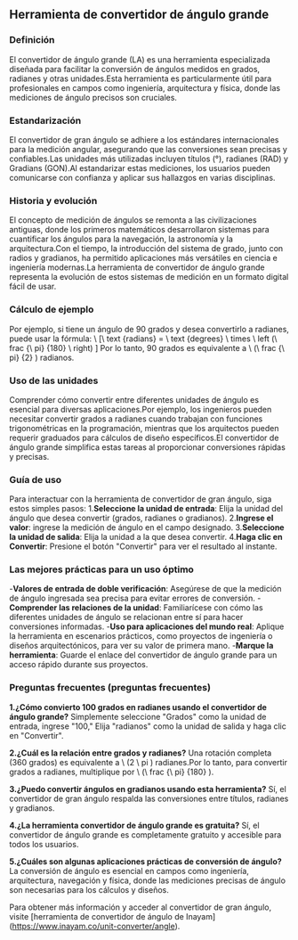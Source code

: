 ## Herramienta de convertidor de ángulo grande

### Definición
El convertidor de ángulo grande (LA) es una herramienta especializada diseñada para facilitar la conversión de ángulos medidos en grados, radianes y otras unidades.Esta herramienta es particularmente útil para profesionales en campos como ingeniería, arquitectura y física, donde las mediciones de ángulo precisos son cruciales.

### Estandarización
El convertidor de gran ángulo se adhiere a los estándares internacionales para la medición angular, asegurando que las conversiones sean precisas y confiables.Las unidades más utilizadas incluyen títulos (°), radianes (RAD) y Gradians (GON).Al estandarizar estas mediciones, los usuarios pueden comunicarse con confianza y aplicar sus hallazgos en varias disciplinas.

### Historia y evolución
El concepto de medición de ángulos se remonta a las civilizaciones antiguas, donde los primeros matemáticos desarrollaron sistemas para cuantificar los ángulos para la navegación, la astronomía y la arquitectura.Con el tiempo, la introducción del sistema de grado, junto con radios y gradianos, ha permitido aplicaciones más versátiles en ciencia e ingeniería modernas.La herramienta de convertidor de ángulo grande representa la evolución de estos sistemas de medición en un formato digital fácil de usar.

### Cálculo de ejemplo
Por ejemplo, si tiene un ángulo de 90 grados y desea convertirlo a radianes, puede usar la fórmula:
\ [\ text {radians} = \ text {degrees} \ times \ left (\ frac {\ pi} {180} \ right) \]
Por lo tanto, 90 grados es equivalente a \ (\ frac {\ pi} {2} \) radianos.

### Uso de las unidades
Comprender cómo convertir entre diferentes unidades de ángulo es esencial para diversas aplicaciones.Por ejemplo, los ingenieros pueden necesitar convertir grados a radianes cuando trabajan con funciones trigonométricas en la programación, mientras que los arquitectos pueden requerir graduados para cálculos de diseño específicos.El convertidor de ángulo grande simplifica estas tareas al proporcionar conversiones rápidas y precisas.

### Guía de uso
Para interactuar con la herramienta de convertidor de gran ángulo, siga estos simples pasos:
1.**Seleccione la unidad de entrada**: Elija la unidad del ángulo que desea convertir (grados, radianes o gradianos).
2.**Ingrese el valor**: ingrese la medición de ángulo en el campo designado.
3.**Seleccione la unidad de salida**: Elija la unidad a la que desea convertir.
4.**Haga clic en Convertir**: Presione el botón "Convertir" para ver el resultado al instante.

### Las mejores prácticas para un uso óptimo
-**Valores de entrada de doble verificación**: Asegúrese de que la medición de ángulo ingresada sea precisa para evitar errores de conversión.
-**Comprender las relaciones de la unidad**: Familiarícese con cómo las diferentes unidades de ángulo se relacionan entre sí para hacer conversiones informadas.
-**Uso para aplicaciones del mundo real**: Aplique la herramienta en escenarios prácticos, como proyectos de ingeniería o diseños arquitectónicos, para ver su valor de primera mano.
-**Marque la herramienta**: Guarde el enlace del convertidor de ángulo grande para un acceso rápido durante sus proyectos.

### Preguntas frecuentes (preguntas frecuentes)

**1.¿Cómo convierto 100 grados en radianes usando el convertidor de ángulo grande?**
Simplemente seleccione "Grados" como la unidad de entrada, ingrese "100," Elija "radianos" como la unidad de salida y haga clic en "Convertir".

**2.¿Cuál es la relación entre grados y radianes?**
Una rotación completa (360 grados) es equivalente a \ (2 \ pi \) radianes.Por lo tanto, para convertir grados a radianes, multiplique por \ (\ frac {\ pi} {180} \).

**3.¿Puedo convertir ángulos en gradianos usando esta herramienta?**
Sí, el convertidor de gran ángulo respalda las conversiones entre títulos, radianes y gradianos.

**4.¿La herramienta convertidor de ángulo grande es gratuita?**
Sí, el convertidor de ángulo grande es completamente gratuito y accesible para todos los usuarios.

**5.¿Cuáles son algunas aplicaciones prácticas de conversión de ángulo?**
La conversión de ángulo es esencial en campos como ingeniería, arquitectura, navegación y física, donde las mediciones precisas de ángulo son necesarias para los cálculos y diseños.

Para obtener más información y acceder al convertidor de gran ángulo, visite [herramienta de convertidor de ángulo de Inayam] (https://www.inayam.co/unit-converter/angle).